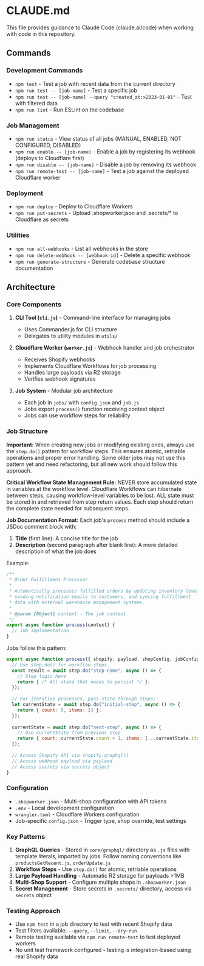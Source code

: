 # CLAUDE.md

This file provides guidance to Claude Code (claude.ai/code) when working with code in this repository.

## Commands

### Development Commands
- `npm test` - Test a job with recent data from the current directory
- `npm run test -- [job-name]` - Test a specific job
- `npm run test -- [job-name] --query "created_at:>2023-01-01"` - Test with filtered data
- `npm run lint` - Run ESLint on the codebase

### Job Management
- `npm run status` - View status of all jobs (MANUAL, ENABLED, NOT CONFIGURED, DISABLED)
- `npm run enable -- [job-name]` - Enable a job by registering its webhook (deploys to Cloudflare first)
- `npm run disable -- [job-name]` - Disable a job by removing its webhook
- `npm run remote-test -- [job-name]` - Test a job against the deployed Cloudflare worker

### Deployment
- `npm run deploy` - Deploy to Cloudflare Workers
- `npm run put-secrets` - Upload .shopworker.json and .secrets/* to Cloudflare as secrets

### Utilities
- `npm run all-webhooks` - List all webhooks in the store
- `npm run delete-webhook -- [webhook-id]` - Delete a specific webhook
- `npm run generate-structure` - Generate codebase structure documentation

## Architecture

### Core Components

1. **CLI Tool (`cli.js`)** - Command-line interface for managing jobs
   - Uses Commander.js for CLI structure
   - Delegates to utility modules in `utils/`

2. **Cloudflare Worker (`worker.js`)** - Webhook handler and job orchestrator
   - Receives Shopify webhooks
   - Implements Cloudflare Workflows for job processing
   - Handles large payloads via R2 storage
   - Verifies webhook signatures

3. **Job System** - Modular job architecture
   - Each job in `jobs/` with `config.json` and `job.js`
   - Jobs export `process()` function receiving context object
   - Jobs can use workflow steps for reliability

### Job Structure

**Important:** When creating new jobs or modifying existing ones, always use the `step.do()` pattern for workflow steps. This ensures atomic, retriable operations and proper error handling. Some older jobs may not use this pattern yet and need refactoring, but all new work should follow this approach.

**Critical Workflow State Management Rule:** NEVER store accumulated state in variables at the workflow level. Cloudflare Workflows can hibernate between steps, causing workflow-level variables to be lost. ALL state must be stored in and retrieved from step return values. Each step should return the complete state needed for subsequent steps.

**Job Documentation Format:** Each job's `process` method should include a JSDoc comment block with:
1. **Title** (first line): A concise title for the job
2. **Description** (second paragraph after blank line): A more detailed description of what the job does

Example:
```javascript
/**
 * Order Fulfillment Processor
 * 
 * Automatically processes fulfilled orders by updating inventory levels,
 * sending notification emails to customers, and syncing fulfillment
 * data with external warehouse management systems.
 * 
 * @param {Object} context - The job context
 */
export async function process(context) {
  // Job implementation
}
```

Jobs follow this pattern:
```javascript
export async function process({ shopify, payload, shopConfig, jobConfig, env, secrets, step }) {
  // Use step.do() for workflow steps
  const result = await step.do("step-name", async () => {
    // Step logic here
    return { /* All state that needs to persist */ };
  });
  
  // For iterative processes, pass state through steps:
  let currentState = await step.do("initial-step", async () => {
    return { count: 0, items: [] };
  });
  
  currentState = await step.do("next-step", async () => {
    // Use currentState from previous step
    return { count: currentState.count + 1, items: [...currentState.items, newItem] };
  });
  
  // Access Shopify API via shopify.graphql()
  // Access webhook payload via payload
  // Access secrets via secrets object
}
```

### Configuration

- `.shopworker.json` - Multi-shop configuration with API tokens
- `.env` - Local development configuration
- `wrangler.toml` - Cloudflare Workers configuration
- Job-specific `config.json` - Trigger type, shop override, test settings

### Key Patterns

1. **GraphQL Queries** - Stored in `core/graphql/` directory as `.js` files with template literals, imported by jobs. Follow naming conventions like `productsGetRecent.js`, `orderUpdate.js`
2. **Workflow Steps** - Use `step.do()` for atomic, retriable operations
3. **Large Payload Handling** - Automatic R2 storage for payloads >1MB
4. **Multi-Shop Support** - Configure multiple shops in `.shopworker.json`
5. **Secret Management** - Store secrets in `.secrets/` directory, access via `secrets` object

### Testing Approach

- Use `npm test` in a job directory to test with recent Shopify data
- Test filters available: `--query`, `--limit`, `--dry-run`
- Remote testing available via `npm run remote-test` to test deployed workers
- No unit test framework configured - testing is integration-based using real Shopify data